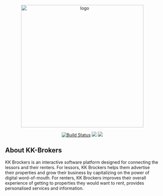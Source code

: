
<p align="center"><a href="https://ibb.co/Yy7dSwP"><img src="https://i.ibb.co/0Fj9Lvm/logo.png" alt="logo" border="0" width="400"></a></p>

<p align="center">
<a href="https://travis-ci.com/0-Risk/kk-brokers-api"><img src="https://travis-ci.com/0-Risk/kk-brokers-api.svg?branch=dev" alt="Build Status" ></a>
<a href="https://codeclimate.com/github/0-Risk/kk-brokers-api/maintainability"><img src="https://api.codeclimate.com/v1/badges/0d42f4b0b02a049bac21/maintainability" /></a>
<a href="https://codeclimate.com/github/0-Risk/kk-brokers-api/test_coverage"><img src="https://api.codeclimate.com/v1/badges/0d42f4b0b02a049bac21/test_coverage" /></a>
</p>

## About KK-Brokers

KK Brockers is an interactive software platform designed for connecting the lessors and their renters. For lessors, KK Brockers helps them advertise their properties and grow their business by capitalizing on the power of digital word-of-mouth. For renters, KK Brockers improves their overall experience of getting to properties they would want to rent, provides personalised services and information.


